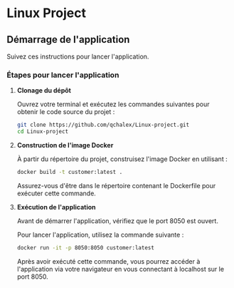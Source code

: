 # Linux Project

## Démarrage de l'application

Suivez ces instructions pour lancer l'application.

### Étapes pour lancer l'application

1. **Clonage du dépôt**

   Ouvrez votre terminal et exécutez les commandes suivantes pour obtenir le code source du projet :

   ```bash
   git clone https://github.com/qchalex/Linux-project.git
   cd Linux-project
   ```

3. **Construction de l'image Docker**

   À partir du répertoire du projet, construisez l'image Docker en utilisant :
   
   ```bash
   docker build -t customer:latest .
   ```

   Assurez-vous d'être dans le répertoire contenant le Dockerfile pour exécuter cette commande.

4. **Exécution de l'application**

   Avant de démarrer l'application, vérifiez que le port 8050 est ouvert.

   Pour lancer l'application, utilisez la commande suivante :
   
   ```bash
   docker run -it -p 8050:8050 customer:latest
   ```

   Après avoir exécuté cette commande, vous pourrez accéder à l'application via votre navigateur en vous connectant à localhost sur le port 8050.

